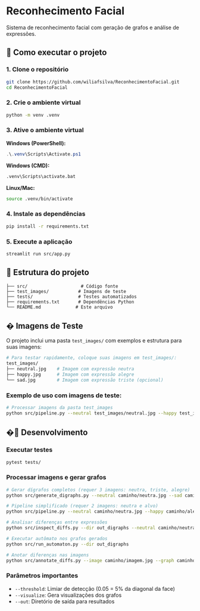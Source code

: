 # Reconhecimento Facial

Sistema de reconhecimento facial com geração de grafos e análise de expressões.

## 🚀 Como executar o projeto

### 1. Clone o repositório
```bash
git clone https://github.com/wiliafsilva/ReconhecimentoFacial.git
cd ReconhecimentoFacial
```

### 2. Crie o ambiente virtual
```bash
python -m venv .venv
```

### 3. Ative o ambiente virtual
**Windows (PowerShell):**
```powershell
.\.venv\Scripts\Activate.ps1
```

**Windows (CMD):**
```cmd
.venv\Scripts\activate.bat
```

**Linux/Mac:**
```bash
source .venv/bin/activate
```

### 4. Instale as dependências
```bash
pip install -r requirements.txt
```

### 5. Execute a aplicação
```bash
streamlit run src/app.py
```

## 📁 Estrutura do projeto
```
├── src/                    # Código fonte
├── test_images/           # Imagens de teste
├── tests/                 # Testes automatizados
├── requirements.txt       # Dependências Python
└── README.md             # Este arquivo
```

## � Imagens de Teste

O projeto inclui uma pasta `test_images/` com exemplos e estrutura para suas imagens:

```bash
# Para testar rapidamente, coloque suas imagens em test_images/:
test_images/
├── neutral.jpg    # Imagem com expressão neutra
├── happy.jpg      # Imagem com expressão alegre  
└── sad.jpg        # Imagem com expressão triste (opcional)
```

### Exemplo de uso com imagens de teste:
```bash
# Processar imagens da pasta test_images
python src/pipeline.py --neutral test_images/neutral.jpg --happy test_images/happy.jpg --visualize --out visualizations
```

## �🔧 Desenvolvimento

### Executar testes
```bash
pytest tests/
```

### Processar imagens e gerar grafos
```bash
# Gerar dígrafos completos (requer 3 imagens: neutra, triste, alegre)
python src/generate_digraphs.py --neutral caminho/neutra.jpg --sad caminho/triste.jpg --happy caminho/alegre.jpg --out out_digraphs

# Pipeline simplificado (requer 2 imagens: neutra e alvo)
python src/pipeline.py --neutral caminho/neutra.jpg --happy caminho/alegre.jpg --threshold 0.05 --visualize --out visualizations

# Analisar diferenças entre expressões
python src/inspect_diffs.py --dir out_digraphs --neutral caminho/neutra.jpg

# Executar autômato nos grafos gerados
python src/run_automaton.py --dir out_digraphs

# Anotar diferenças nas imagens
python src/annotate_diffs.py --image caminho/imagem.jpg --graph caminho/grafo.json --out imagem_anotada.jpg
```

### Parâmetros importantes
- `--threshold`: Limiar de detecção (0.05 = 5% da diagonal da face)
- `--visualize`: Gera visualizações dos grafos
- `--out`: Diretório de saída para resultados